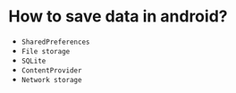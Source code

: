 # How to save data in android? 
- `SharedPreferences`
- `File storage`
- `SQLite`
- `ContentProvider`
- `Network storage`

